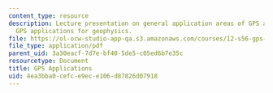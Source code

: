 ```yaml
---
content_type: resource
description: Lecture presentation on general application areas of GPS and precise
  GPS applications for geophysics.
file: https://ol-ocw-studio-app-qa.s3.amazonaws.com/courses/12-s56-gps-where-are-you-fall-2008/4ea3bba0cefce9ece106d87826d07918_sem09.pdf
file_type: application/pdf
parent_uid: 3a30eacf-7d7e-bf40-5de5-c05ed6b7e35c
resourcetype: Document
title: GPS Applications
uid: 4ea3bba0-cefc-e9ec-e106-d87826d07918
---
```

